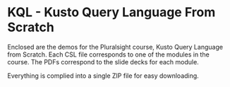 # KQL - Kusto Query Language From Scratch

Enclosed are the demos for the Pluralsight course, Kusto Query Language from Scratch. Each CSL file corresponds to one of the modules in the course. The PDFs correspond to the slide decks for each module. 

Everything is complied into a single ZIP file for easy downloading.
